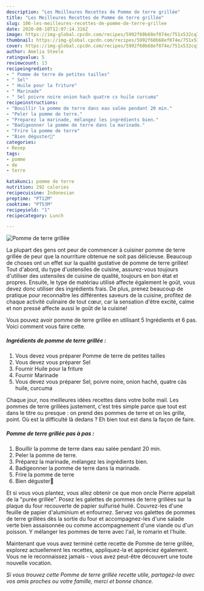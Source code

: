 ```yaml
---
description: "Les Meilleures Recettes de Pomme de terre grillée"
title: "Les Meilleures Recettes de Pomme de terre grillée"
slug: 106-les-meilleures-recettes-de-pomme-de-terre-grillee
date: 2020-08-10T12:07:14.316Z
image: https://img-global.cpcdn.com/recipes/5992f60b68ef074e/751x532cq70/pomme-de-terre-grillee-photo-principale-de-la-recette.jpg
thumbnail: https://img-global.cpcdn.com/recipes/5992f60b68ef074e/751x532cq70/pomme-de-terre-grillee-photo-principale-de-la-recette.jpg
cover: https://img-global.cpcdn.com/recipes/5992f60b68ef074e/751x532cq70/pomme-de-terre-grillee-photo-principale-de-la-recette.jpg
author: Amelia Steele
ratingvalue: 5
reviewcount: 13
recipeingredient:
- " Pomme de terre de petites tailles"
- " Sel"
- " Huile pour la friture"
- " Marinade"
- " Sel poivre noire onion hach quatre cs huile curcuma"
recipeinstructions:
- "Bouillir la pomme de terre dans eau salée pendant 20 min."
- "Peler la pomme de terre."
- "Préparez la marinade, mélangez les ingrédients bien."
- "Badigeonner la pomme de terre dans la marinade."
- "Frire la pomme de terre"
- "Bien déguster💓"
categories:
- Resep
tags:
- pomme
- de
- terre

katakunci: pomme de terre 
nutrition: 292 calories
recipecuisine: Indonesian
preptime: "PT12M"
cooktime: "PT53M"
recipeyield: "1"
recipecategory: Lunch

---
```



![Pomme de terre grillée](https://img-global.cpcdn.com/recipes/5992f60b68ef074e/751x532cq70/pomme-de-terre-grillee-photo-principale-de-la-recette.jpg)

La plupart des gens ont peur de commencer à cuisiner pomme de terre grillée de peur que la nourriture obtenue ne soit pas délicieuse. Beaucoup de choses ont un effet sur la qualité gustative de pomme de terre grillée! Tout d'abord, du type d'ustensiles de cuisine, assurez-vous toujours d'utiliser des ustensiles de cuisine de qualité, toujours en bon état et propres. Ensuite, le type de matériau utilisé affecte également le goût, vous devez donc utiliser des ingrédients frais. De plus, prenez beaucoup de pratique pour reconnaître les différentes saveurs de la cuisine, profitez de chaque activité culinaire de tout cœur, car la sensation d'être excité, calme et non pressé affecte aussi le goût de la cuisine!

<!--inarticleads1-->

Vous pouvez avoir pomme de terre grillée en utilisant 5 Ingrédients et 6 pas. Voici comment vous faire cette.

##### Ingrédients de pomme de terre grillée :

1. Vous devez vous préparer  Pomme de terre de petites tailles
1. Vous devez vous préparer  Sel
1. Fournir  Huile pour la friture
1. Fournir  Marinade
1. Vous devez vous préparer  Sel, poivre noire, onion haché, quatre càs huile, curcuma


Chaque jour, nos meilleures idées recettes dans votre boîte mail. Les pommes de terre grillées justement, c&#39;est très simple parce que tout est dans le titre ou presque : on prend des pommes de terre et on les grille, point. Où est la difficulté là dedans ? Eh bien tout est dans la façon de faire. 

<!--inarticleads2-->

##### Pomme de terre grillée pas à pas :

1. Bouillir la pomme de terre dans eau salée pendant 20 min.
1. Peler la pomme de terre.
1. Préparez la marinade, mélangez les ingrédients bien.
1. Badigeonner la pomme de terre dans la marinade.
1. Frire la pomme de terre
1. Bien déguster💓


Et si vous vous plantez, vous allez obtenir ce que mon oncle Pierre appelait de la &#34;purée grillée&#34;. Posez les galettes de pommes de terre grillées sur la plaque du four recouverte de papier sulfurisé huilé. Couvrez-les d&#39;une feuille de papier d&#39;aluminium et enfournez. Servez vos galettes de pommes de terre grillées dès la sortie du four et accompagnez-les d&#39;une salade verte bien assaisonnée ou comme accompagnement d&#39;une viande ou d&#39;un poisson. Y mélanger les pommes de terre avec l&#39;ail, le romarin et l&#39;huile. 

<!--inarticleads1-->

<p>
Maintenant que vous avez terminé cette recette de Pomme de terre grillée, explorez actuellement les recettes, appliquez-la et appréciez également. Vous ne le reconnaissez jamais - vous avez peut-être découvert une toute nouvelle vocation.
</p>

<p>
<i>Si vous trouvez cette Pomme de terre grillée recette utile, partagez-la avec vos amis proches ou votre famille, merci et bonne chance.</i>
</p>
